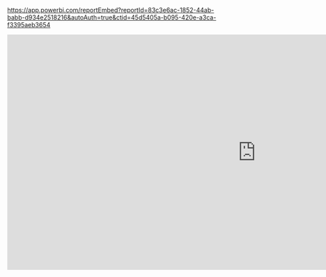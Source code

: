 https://app.powerbi.com/reportEmbed?reportId=83c3e6ac-1852-44ab-babb-d934e2518216&autoAuth=true&ctid=45d5405a-b095-420e-a3ca-f3395aeb3654

<iframe title="bike_share_project" width="1140" height="541.25" src="https://app.powerbi.com/reportEmbed?reportId=83c3e6ac-1852-44ab-babb-d934e2518216&autoAuth=true&ctid=45d5405a-b095-420e-a3ca-f3395aeb3654" frameborder="0" allowFullScreen="true"></iframe>
